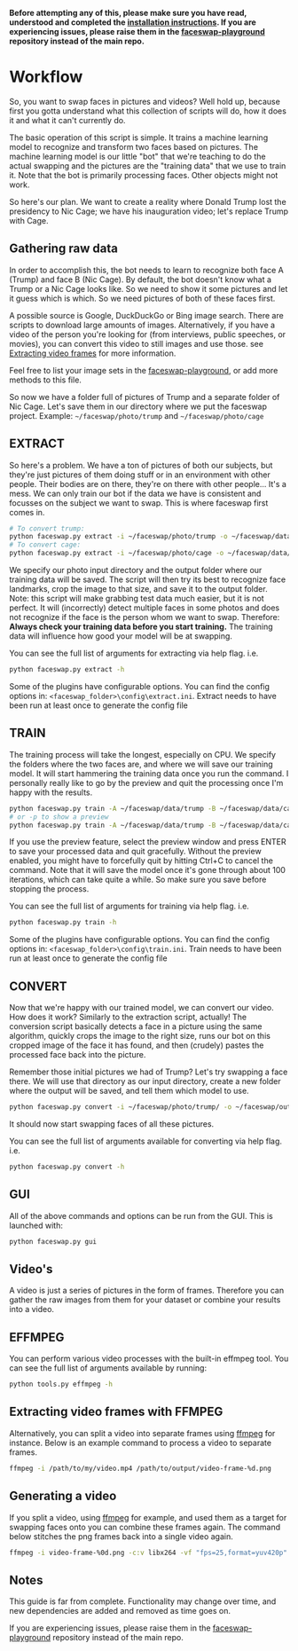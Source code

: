 **Before attempting any of this, please make sure you have read, understood and completed the [installation instructions](../master/INSTALL.md). If you are experiencing issues, please raise them in the [faceswap-playground](https://github.com/deepfakes/faceswap-playground) repository instead of the main repo.**

# Workflow
So, you want to swap faces in pictures and videos? Well hold up, because first you gotta understand what this collection of scripts will do, how it does it and what it can't currently do.

The basic operation of this script is simple. It trains a machine learning model to recognize and transform two faces based on pictures. The machine learning model is our little "bot" that we're teaching to do the actual swapping and the pictures are the "training data" that we use to train it. Note that the bot is primarily processing faces. Other objects might not work.

So here's our plan. We want to create a reality where Donald Trump lost the presidency to Nic Cage; we have his inauguration video; let's replace Trump with Cage.

## Gathering raw data
In order to accomplish this, the bot needs to learn to recognize both face A (Trump) and face B (Nic Cage). By default, the bot doesn't know what a Trump or a Nic Cage looks like. So we need to show it some pictures and let it guess which is which. So we need pictures of both of these faces first.

A possible source is Google, DuckDuckGo or Bing image search. There are scripts to download large amounts of images. Alternatively, if you have a video of the person you're looking for (from interviews, public speeches, or movies), you can convert this video to still images and use those. see [Extracting video frames](#Extracting_video_frames) for more information.

Feel free to list your image sets in the [faceswap-playground](https://github.com/deepfakes/faceswap-playground), or add more methods to this file.

So now we have a folder full of pictures of Trump and a separate folder of Nic Cage. Let's save them in our directory where we put the faceswap project. Example: `~/faceswap/photo/trump` and `~/faceswap/photo/cage`

## EXTRACT
So here's a problem. We have a ton of pictures of both our subjects, but they're just pictures of them doing stuff or in an environment with other people. Their bodies are on there, they're on there with other people... It's a mess. We can only train our bot if the data we have is consistent and focusses on the subject we want to swap. This is where faceswap first comes in.

```bash
# To convert trump:
python faceswap.py extract -i ~/faceswap/photo/trump -o ~/faceswap/data/trump
# To convert cage:
python faceswap.py extract -i ~/faceswap/photo/cage -o ~/faceswap/data/cage
```

We specify our photo input directory and the output folder where our training data will be saved. The script will then try its best to recognize face landmarks, crop the image to that size, and save it to the output folder. Note: this script will make grabbing test data much easier, but it is not perfect. It will (incorrectly) detect multiple faces in some photos and does not recognize if the face is the person whom we want to swap. Therefore: **Always check your training data before you start training.** The training data will influence how good your model will be at swapping.

You can see the full list of arguments for extracting via help flag. i.e.

```bash
python faceswap.py extract -h
```

Some of the plugins have configurable options. You can find the config options in: `<faceswap_folder>\config\extract.ini`. Extract needs to have been run at least once to generate the config file

## TRAIN
The training process will take the longest, especially on CPU. We specify the folders where the two faces are, and where we will save our training model. It will start hammering the training data once you run the command. I personally really like to go by the preview and quit the processing once I'm happy with the results.

```bash
python faceswap.py train -A ~/faceswap/data/trump -B ~/faceswap/data/cage -m ~/faceswap/models/
# or -p to show a preview
python faceswap.py train -A ~/faceswap/data/trump -B ~/faceswap/data/cage -m ~/faceswap/models/ -p 
```

If you use the preview feature, select the preview window and press ENTER to save your processed data and quit gracefully. Without the preview enabled, you might have to forcefully quit by hitting Ctrl+C to cancel the command. Note that it will save the model once it's gone through about 100 iterations, which can take quite a while. So make sure you save before stopping the process.

You can see the full list of arguments for training via help flag. i.e.

```bash
python faceswap.py train -h
```

Some of the plugins have configurable options. You can find the config options in: `<faceswap_folder>\config\train.ini`. Train needs to have been run at least once to generate the config file


## CONVERT
Now that we're happy with our trained model, we can convert our video. How does it work? Similarly to the extraction script, actually! The conversion script basically detects a face in a picture using the same algorithm, quickly crops the image to the right size, runs our bot on this cropped image of the face it has found, and then (crudely) pastes the processed face back into the picture.

Remember those initial pictures we had of Trump? Let's try swapping a face there. We will use that directory as our input directory, create a new folder where the output will be saved, and tell them which model to use.

```bash
python faceswap.py convert -i ~/faceswap/photo/trump/ -o ~/faceswap/output/ -m ~/faceswap/models/
```

It should now start swapping faces of all these pictures.

You can see the full list of arguments available for converting via help flag. i.e.

```bash
python faceswap.py convert -h
```

## GUI
All of the above commands and options can be run from the GUI. This is launched with:
```bash
python faceswap.py gui
```



## Video's
A video is just a series of pictures in the form of frames. Therefore you can gather the raw images from them for your dataset or combine your results into a video.

## EFFMPEG
You can perform various video processes with the built-in effmpeg tool. You can see the full list of arguments available by running:
```bash
python tools.py effmpeg -h
```

## Extracting video frames with FFMPEG
Alternatively, you can split a video into separate frames using [ffmpeg](https://www.ffmpeg.org) for instance. Below is an example command to process a video to separate frames.

```bash
ffmpeg -i /path/to/my/video.mp4 /path/to/output/video-frame-%d.png
```

## Generating a video
If you split a video, using [ffmpeg](https://www.ffmpeg.org) for example, and used them as a target for swapping faces onto you can combine these frames again. The command below stitches the png frames back into a single video again.

```bash
ffmpeg -i video-frame-%0d.png -c:v libx264 -vf "fps=25,format=yuv420p" out.mp4
```

## Notes
This guide is far from complete. Functionality may change over time, and new dependencies are added and removed as time goes on. 

If you are experiencing issues, please raise them in the [faceswap-playground](https://github.com/deepfakes/faceswap-playground) repository instead of the main repo.

